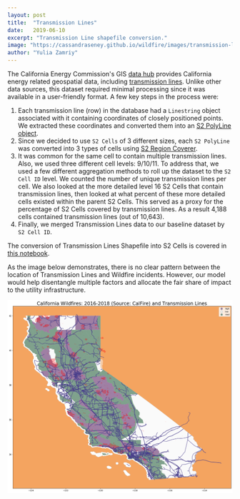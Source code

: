 ```yaml
---
layout: post
title:  "Transmission Lines"
date:   2019-06-10
excerpt: "Transmission Line shapefile conversion."
image: "https://cassandraseney.github.io/wildfire/images/transmission-lines.jpg"
author: "Yulia Zamriy"
---
```


The California Energy Commission's GIS [data hub](https://cecgis-caenergy.opendata.arcgis.com/) provides California energy related geospatial data, including [transmission lines](https://cecgis-caenergy.opendata.arcgis.com/datasets/california-electric-transmission-line). Unlike other data sources, this dataset required minimal processing since it was available in a user-friendly format. A few key steps in the process were:

1. Each transmission line (row) in the database had a `Linestring` object associated with it containing coordinates of closely positioned points. We extracted these coordinates and converted them into an [S2 PolyLine object](https://github.com/google/s2geometry/blob/master/src/s2/s2polyline.h).
2. Since we decided to use `S2 Cells` of 3 different sizes, each `S2 PolyLine` was converted into 3 types of cells using [S2 Region Coverer](https://github.com/google/s2geometry/blob/master/src/s2/s2region_coverer.h).
3. It was common for the same cell to contain multiple transmission lines. Also, we used three different cell levels: 9/10/11.  To address that, we used a few different aggregation methods to roll up the dataset to the `S2 Cell ID` level.  We counted the number of unique transmission lines per cell.  We also looked at the more detailed level 16 S2 Cells that contain transmission lines, then looked at what  percent of these more detailed cells existed within the parent S2 Cells.  This served as a proxy for the percentage of S2 Cells covered by transmission lines. As a result 4,188 cells contained transmission lines (out of 10,643). 
4. Finally, we merged Transmission Lines data to our baseline dataset by `S2 Cell ID`. 

The conversion of Transmission Lines Shapefile into S2 Cells is covered in [this notebook](https://github.com/jayzuniga/w210_Wildfire/blob/master/DataPrep/Transmission_Lines.ipynb).

As the image below demonstrates, there is no clear pattern between the location of Transmission Lines and Wildfire incidents. However, our model would help disentangle multiple factors and allocate the fair share of impact to the utility infrastructure.

![Transmission-Lines](https://github.com/jayzuniga/w210_Wildfire/blob/master/blog/images/tl.png?raw=true)
